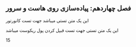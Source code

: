 ## فصل چهاردهم: پیاده‌سازی روی هاست و سرور


این یک متن تستی میباشد جهت تست کانورتور


این یک متن تستی جهت تست قبپل کردن پول ریکوست میباشد


15
